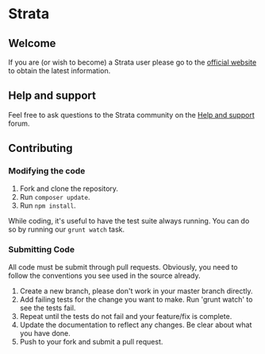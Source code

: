 Strata
======

## Welcome

If you are (or wish to become) a Strata user please go to the [official website](http://strata.francoisfaubert.com/) to obtain the latest information.

## Help and support

Feel free to ask questions to the Strata community on the [Help and support](http://strata-community.francoisfaubert.com/) forum.

## Contributing

### Modifying the code

1. Fork and clone the repository.
1. Run `composer update`.
1. Run `npm install`.

While coding, it's useful to have the test suite always running. You can do so by running our `grunt watch` task.

### Submitting Code

All code must be submit through pull requests. Obviously, you need to follow the conventions you see used in the source already.

1. Create a new branch, please don't work in your master branch directly.
1. Add failing tests for the change you want to make. Run 'grunt watch' to see the tests fail.
1. Repeat until the tests do not fail and your feature/fix is complete.
1. Update the documentation to reflect any changes. Be clear about what you have done.
1. Push to your fork and submit a pull request.
